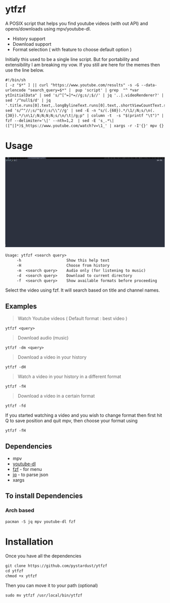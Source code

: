 # ytfzf
A POSIX script that helps you find youtube videos (with out API) and opens/downloads using mpv/youtube-dl.
* History support
* Download support
* Format selection ( with feature to choose default option )

Initially this used to be a single line script. But for portability and extensibility I am breaking my vow. If you still are here for the memes then use the line below.

	#!/bin/sh
	[ -z "$*" ] || curl "https://www.youtube.com/results" -s -G --data-urlencode "search_query=$*" |  pup 'script' | grep  "^ *var ytInitialData" | sed 's/^[^=]*=//g;s/;$//' | jq '..|.videoRenderer?' | sed '/^null$/d' | jq '.title.runs[0].text,.longBylineText.runs[0].text,.shortViewCountText.simpleText,.lengthText.simpleText,.publishedTimeText.simpleText,.videoId'| sed 's/^"//;s/"$//;s/\\"//g' | sed -E -n "s/(.{60}).*/\1/;N;s/\n(.{30}).*/\n\1/;N;N;N;N;s/\n/\t|/g;p" | column -t  -s "$(printf "\t")" | fzf --delimiter='\|' --nth=1,2  | sed -E 's_.*\|([^|]*)$_https://www.youtube.com/watch?v=\1_' | xargs -r -I'{}' mpv {}

# Usage

![Gif](ytfzf.gif)

	Usage: ytfzf <search query>
	     -h                    Show this help text
	     -H                    Choose from history
	     -m  <search query>    Audio only (for listening to music)
	     -d  <search query>    Download to current directory
	     -f  <search query>    Show available formats before proceeding


Select the video using fzf. 
It will search based on title and channel names.

## Examples
> Watch Youtube videos ( Default format : best video )

	ytfzf <query>
	
> Download audio (music)

	ytfzf -dm <query>

> Download a video in your history

	ytfzf -dH

> Watch a video in your history in a different format

	ytfzf -fH

> Download a video in a certain format

	ytfzf -fd


If you started watching a video and you wish to change format then first hit Q to save position and quit mpv, then choose your format using

	ytfzf -fH



## Dependencies
* mpv
* [youtube-dl](https://github.com/ytdl-org/youtube-dl)
* [fzf](https://github.com/junegunn/fzf) - for menu
* [jq](https://github.com/stedolan/jq) - to parse json
* xargs

## To install Dependencies

### Arch based

	pacman -S jq mpv youtube-dl fzf 

# Installation
Once you have all the dependencies

	git clone https://github.com/pystardust/ytfzf
	cd ytfzf
	chmod +x ytfzf

Then you can move it to your path (optional)
	
	sudo mv ytfzf /usr/local/bin/ytfzf
